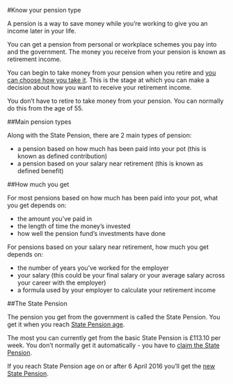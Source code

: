#Know your pension type

A pension is a way to save money while you’re working to give you an income later in your life. 

You can get a pension from personal or workplace schemes you pay into and the government. The money you receive from your pension is known as retirement income.

You can begin to take money from your pension when you retire and [you can choose how you take it](/articles/what-you-can-do-with-your-pension-pot). This is the stage at which you can make a decision about how you want to receive your retirement income.

You don’t have to retire to take money from your pension. You can normally do this from the age of 55.

##Main pension types

Along with the State Pension, there are 2 main types of pension:

- a pension based on how much has been paid into your pot (this is known as defined contribution) 
- a pension based on your salary near retirement (this is known as defined benefit) 

##How much you get

For most pensions based on how much has been paid into your pot, what you get depends on:

- the amount you’ve paid in 
- the length of time the money’s invested 
- how well the pension fund’s investments have done 

For pensions based on your salary near retirement, how much you get depends on:

- the number of years you’ve worked for the employer 
- your salary (this could be your final salary or your average salary across your career with the employer) 
- a formula used by your employer to calculate your retirement income

##The State Pension

The pension you get from the government is called the State Pension. You get it when you reach [State Pension age](https://www.gov.uk/calculate-state-pension).

The most you can currently get from the basic State Pension is £113.10 per week. You don’t normally get it automatically - you have to [claim the State Pension](https://www.gov.uk/state-pension/how-to-claim).

If you reach State Pension age on or after 6 April 2016 you’ll get the [new State Pension](https://www.gov.uk/new-state-pension).
